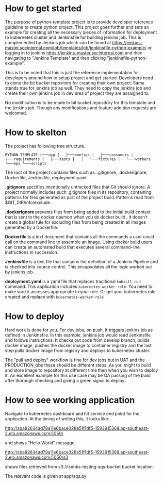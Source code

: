 # How to get started

The purpose of python-template project is to provide developer reference guideline to create python project. This project goes further and sets an example for creating all the necessary pieces of information for deployment to kubernetes cluster and Jenkinsfile for building jenkins job. This is complemented by Jenkins job which can be found at https://jenkins-master.socinternal.com/job/templates/job/jenkinsfile-python-example/ or logging in to jenkins https://jenkins-master.socinternal.com and then navigating to "Jenkins Template" and then clicking "jenkinsfile-python-example".

This is to be noted that this is just the reference implementation for developers around how to setup project and get started. Developers need to clone the bit bucket repository for creating their own project. Same stands true for jenkins job as well. They need to copy the jenkins job and create their own jenkins job in dev area of project they are assaigned to.

No modification is to be made to bit bucket repository for this template and the jenkins job. Though any modifications and feature addition requests are welcomed.

# How to skelton

The project has following tree structure.

``
PYTHON-TEMPLATE
├───app
│   ├───configs
│   ├───consumers
│   ├───requirements
│   ├───tests
│   │   └───fixtures
│   └───workers
└───ops
    └───scripts
``

The root of the project contains files such as: .gitignore, .dockerignore, Dockerfile, Jenkinsfile, deployment.yaml

**.gitignore** specifies intentionally untracked files that Git should ignore. A project normally includes such .gitignore files in its repository, containing patterns for files generated as part of the project build. Patterns read from $GIT_DIR/info/exclude .

**.dockerignore** prevents files from being added to the initial build context that is sent to the docker daemon when you do docker build , it doesn't create a global rule for excluding files from being created in all images generated by a Dockerfile.

**Dockerfile** is a text document that contains all the commands a user could call on the command line to assemble an image. Using docker build users can create an automated build that executes several command-line instructions in succession.

**Jenkinsfile** is a text file that contains the definition of a Jenkins Pipeline and is checked into source control. This encapsulates all the logic worked out by jenkins job.

**deployment.yaml** is a yaml file that replaces traditional `kubectl run` command. This application includes `kubernetes-worker-role`. You need to make sure it accesses appropriate to your role. Or get your kubernetes role created and replace with `kubernetes-worker-role`

# How to deploy

Hard work is done for you. For dev jobs, on push, it triggers jenkins job as defined in Jenkinsfile. In this example, jenkins job would read Jenkinsfile and follows instructions. It checks out code from develop branch, builds docker image, pushes the docker image to container registry and the last step pulls docker image from registry and deploys to kubernetes cluster.

The "pull and deploy" workflow is fine for dev jobs but in UAT and the PRODUCTION jobs these should be different steps. As you might to build and store image to repository at different time then when you wish to deploy it. An excellent example for this use case may be QA passing of the build after thorough checking and giving a green signal to deploy.

# How to see working application

Navigate to kubernetes dashboard and hit service end point for the application. At the timing of writing this, it looks like:

http://aba82634ad78a11e6bace028e51f1df5-1593915368.ap-southeast-2.elb.amazonaws.com:5050/

and shows "Hello World" message.

http://aba82634ad78a11e6bace028e51f1df5-1593915368.ap-southeast-2.elb.amazonaws.com:5050/s3

shows files retrieved from s3://isentia-testing-sqs-bucket bucket location.

The relevant code is given at app/sqs.py
